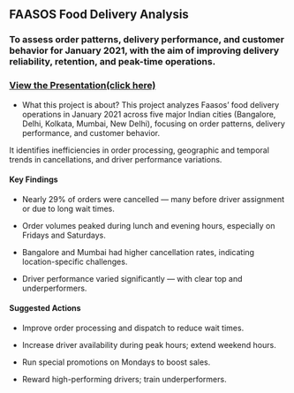## FAASOS Food Delivery Analysis
### To assess order patterns, delivery performance, and customer behavior for January 2021, with the aim of improving delivery reliability, retention, and peak-time operations.
### [View the Presentation(click here)](https://docs.google.com/presentation/d/1XunsndGOuxQUu5Mlcx2pQgJxBTJhy6Ri/edit?usp=sharing&ouid=101082668737260446921&rtpof=true&sd=true)
- What this project is about?
This project analyzes Faasos’ food delivery operations in January 2021 across five major Indian cities (Bangalore, Delhi, Kolkata, Mumbai, New Delhi), focusing on order patterns, delivery performance, and customer behavior.

It identifies inefficiencies in order processing, geographic and temporal trends in cancellations, and driver performance variations.

#### Key Findings
- Nearly 29% of orders were cancelled — many before driver assignment or due to long wait times.

- Order volumes peaked during lunch and evening hours, especially on Fridays and Saturdays.

- Bangalore and Mumbai had higher cancellation rates, indicating location-specific challenges.

- Driver performance varied significantly — with clear top and underperformers.

#### Suggested Actions
- Improve order processing and dispatch to reduce wait times.

- Increase driver availability during peak hours; extend weekend hours.

- Run special promotions on Mondays to boost sales.

- Reward high-performing drivers; train underperformers.

